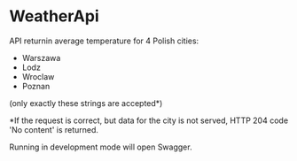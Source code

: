 # WeatherApi

API returnin average temperature for 4 Polish cities:
- Warszawa
- Lodz
- Wroclaw
- Poznan

(only exactly these strings <city names> are accepted*)

  *If the request is correct, but data for the city is not served, HTTP 204 code 'No content' is returned.
  
Running in development mode will open Swagger.

